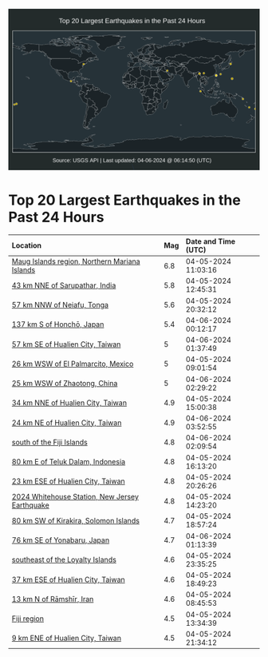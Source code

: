 ![Map](./map.png)

# Top 20 Largest Earthquakes in the Past 24 Hours

| Location | Mag | Date and Time (UTC) |
|:---|:---|:---|
| [Maug Islands region, Northern Mariana Islands](https://earthquake.usgs.gov/earthquakes/eventpage/us7000ma2w) | 6.8 | 04-05-2024 11:03:16 |
| [43 km NNE of Sarupathar, India](https://earthquake.usgs.gov/earthquakes/eventpage/us7000ma59) | 5.8 | 04-05-2024 12:45:31 |
| [57 km NNW of Neiafu, Tonga](https://earthquake.usgs.gov/earthquakes/eventpage/us7000maah) | 5.6 | 04-05-2024 20:32:12 |
| [137 km S of Honchō, Japan](https://earthquake.usgs.gov/earthquakes/eventpage/us7000mac0) | 5.4 | 04-06-2024 00:12:17 |
| [57 km SE of Hualien City, Taiwan](https://earthquake.usgs.gov/earthquakes/eventpage/us7000mace) | 5 | 04-06-2024 01:37:49 |
| [26 km WSW of El Palmarcito, Mexico](https://earthquake.usgs.gov/earthquakes/eventpage/us7000ma26) | 5 | 04-05-2024 09:01:54 |
| [25 km WSW of Zhaotong, China](https://earthquake.usgs.gov/earthquakes/eventpage/us7000mack) | 5 | 04-06-2024 02:29:22 |
| [34 km NNE of Hualien City, Taiwan](https://earthquake.usgs.gov/earthquakes/eventpage/us7000ma78) | 4.9 | 04-05-2024 15:00:38 |
| [24 km NE of Hualien City, Taiwan](https://earthquake.usgs.gov/earthquakes/eventpage/us7000macw) | 4.9 | 04-06-2024 03:52:55 |
| [south of the Fiji Islands](https://earthquake.usgs.gov/earthquakes/eventpage/us7000mach) | 4.8 | 04-06-2024 02:09:54 |
| [80 km E of Teluk Dalam, Indonesia](https://earthquake.usgs.gov/earthquakes/eventpage/us7000ma7n) | 4.8 | 04-05-2024 16:13:20 |
| [23 km ESE of Hualien City, Taiwan](https://earthquake.usgs.gov/earthquakes/eventpage/us7000maaf) | 4.8 | 04-05-2024 20:26:26 |
| [2024 Whitehouse Station, New Jersey Earthquake](https://earthquake.usgs.gov/earthquakes/eventpage/us7000ma74) | 4.8 | 04-05-2024 14:23:20 |
| [80 km SW of Kirakira, Solomon Islands](https://earthquake.usgs.gov/earthquakes/eventpage/us7000ma9y) | 4.7 | 04-05-2024 18:57:24 |
| [76 km SE of Yonabaru, Japan](https://earthquake.usgs.gov/earthquakes/eventpage/us7000macd) | 4.7 | 04-06-2024 01:13:39 |
| [southeast of the Loyalty Islands](https://earthquake.usgs.gov/earthquakes/eventpage/us7000mabs) | 4.6 | 04-05-2024 23:35:25 |
| [37 km ESE of Hualien City, Taiwan](https://earthquake.usgs.gov/earthquakes/eventpage/us7000ma9w) | 4.6 | 04-05-2024 18:49:23 |
| [13 km N of Rāmshīr, Iran](https://earthquake.usgs.gov/earthquakes/eventpage/us7000ma24) | 4.6 | 04-05-2024 08:45:53 |
| [Fiji region](https://earthquake.usgs.gov/earthquakes/eventpage/us7000ma5f) | 4.5 | 04-05-2024 13:34:39 |
| [9 km ENE of Hualien City, Taiwan](https://earthquake.usgs.gov/earthquakes/eventpage/us7000mabb) | 4.5 | 04-05-2024 21:34:12 |
